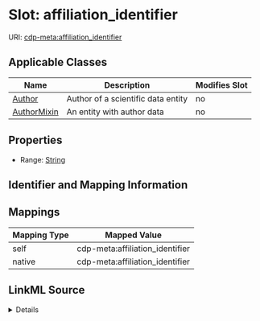 

# Slot: affiliation_identifier

URI: [cdp-meta:affiliation_identifier](metadataaffiliation_identifier)



<!-- no inheritance hierarchy -->





## Applicable Classes

| Name | Description | Modifies Slot |
| --- | --- | --- |
| [Author](Author.md) | Author of a scientific data entity |  no  |
| [AuthorMixin](AuthorMixin.md) | An entity with author data |  no  |







## Properties

* Range: [String](String.md)





## Identifier and Mapping Information








## Mappings

| Mapping Type | Mapped Value |
| ---  | ---  |
| self | cdp-meta:affiliation_identifier |
| native | cdp-meta:affiliation_identifier |




## LinkML Source

<details>
```yaml
name: affiliation_identifier
alias: affiliation_identifier
domain_of:
- Author
- AuthorMixin
range: string

```
</details>
